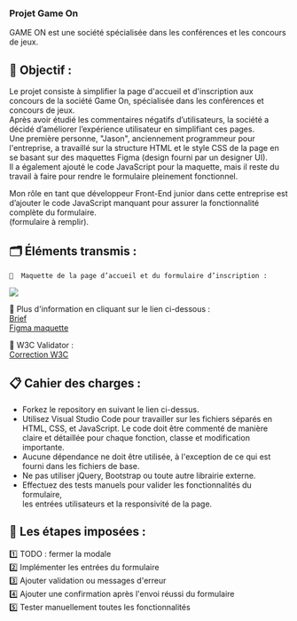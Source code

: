 ### Projet Game On
GAME ON est une société spécialisée dans les conférences et les concours de jeux.

## 🎯 Objectif :

Le projet consiste à simplifier la page d'accueil et d'inscription aux concours de la société Game On, spécialisée dans les conférences et concours de jeux. <br/>
Après avoir étudié les commentaires négatifs d’utilisateurs, la société a décidé d’améliorer l’expérience utilisateur en simplifiant ces pages. <br/>
Une première personne, "Jason", anciennement programmeur pour l'entreprise, a travaillé sur la structure HTML et le style CSS de la page en se basant sur des maquettes Figma (design fourni par un designer UI). <br/>
Il a également ajouté le code JavaScript pour la maquette, mais il reste du travail à faire pour rendre le formulaire pleinement fonctionnel. 

Mon rôle en tant que développeur Front-End junior dans cette entreprise est d’ajouter le code JavaScript manquant pour assurer la fonctionnalité complète du formulaire.<br/>
(formulaire à remplir). <br/>

## 🗂️ Éléments transmis :

    🔗  Maquette de la page d’accueil et du formulaire d’inscription :
<img src="https://user-images.githubusercontent.com/93211301/168685074-a5b66647-e429-4a07-a9fe-9afae262a098.png" />



   🔗 Plus d'information en cliquant sur le lien ci-dessous : <br/>
[Brief](https://github.com/OpenClassrooms-Student-Center/GameOn-website-FR/issues)<br/>
[Figma maquette](https://www.figma.com/file/B7NKBDvSI18uoMLJgpnh48/UI-Design-GameOn-FR?node-id=106%3A630)<br/>

   🔗 W3C Validator : <br/>
[Correction W3C](https://validator.w3.org/nu/?doc=https%3A%2F%2Fnebulot.github.io%2FNebulotelodie_GameOn%2F#file)<br/>
 

## 📋 Cahier des charges :
- Forkez le repository en suivant le lien ci-dessus.
- Utilisez Visual Studio Code pour travailler sur les fichiers séparés en HTML, CSS, et JavaScript. 
Le code doit être commenté de manière claire et détaillée pour chaque fonction, classe et modification importante.
- Aucune dépendance ne doit être utilisée, à l'exception de ce qui est fourni dans les fichiers de base. 
- Ne pas utiliser jQuery, Bootstrap ou toute autre librairie externe.
- Effectuez des tests manuels pour valider les fonctionnalités du formulaire, <br/>
  les entrées utilisateurs et la  responsivité de la page.

## 🔧 Les étapes imposées :

1️⃣ TODO : fermer la modale <br/>
2️⃣ Implémenter les entrées du formulaire <br/>
3️⃣ Ajouter validation ou messages d'erreur <br/>
4️⃣ Ajouter une confirmation après l'envoi réussi du formulaire <br/>
5️⃣ Tester manuellement toutes les fonctionnalités <br/>







